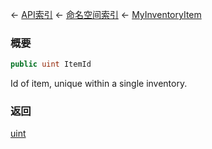 ← [API索引](Api-Index) ← [命名空间索引](Namespace-Index) ← [MyInventoryItem](VRage.Game.ModAPI.Ingame.MyInventoryItem)

### 概要

```csharp
public uint ItemId
```

Id of item, unique within a single inventory.

### 返回

[uint](https://docs.microsoft.com/en-us/dotnet/api/System.UInt32?view=netframework-4.6)

